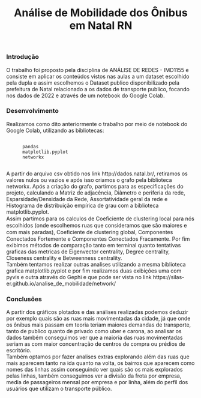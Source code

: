 <body>
  <header>
    <h1>Análise de Mobilidade dos Ônibus em Natal RN</h1>
  </header>
  
  <main>
    <h3>Introdução</h3>
    <p>
      O trabalho foi proposto pela disciplina de ANÁLISE DE REDES - IMD1155 e consiste em aplicar os conteúdos vistos nas aulas a um dataset escolhido pela dupla e assim escolhemos o Dataset publico disponibilizado pela prefeitura de Natal relacionado a os dados de transporte publico, focando nos dados de 2022 e através de um notebook do Google Colab.
    </p>
    <h3>Desenvolvimento</h3>
    <p>
      Realizamos como dito anteriormente o trabalho por meio de notebook do Google Colab, utilizando as bibliotecas:
    <pre><code>
      pandas
      matplotlib.pyplot
      networkx
    </code></pre>
      A partir do arquivo csv obtido nos link http://dados.natal.br/, retiramos os valores nulos ou vazios e após isso criamos o grafo pela biblioteca networkx. Após a criação do grafo, partimos para as especificações do projeto, calculando a Matriz de adjacência, Diâmetro e periferia da rede, Esparsidade/Densidade da Rede, Assortatividade geral da rede e Histograma de distribuição empírica de grau com a biblioteca matplotlib.pyplot.
    <br>
      Assim partimos para os calculos de Coeﬁciente de clustering local para nós escolhidos (onde escolhemos ruas que consideramos que são maiores e com mais paradas), Coeﬁciente de clustering global, Componentes Conectados Fortemente e Componentes Conectados Fracamente. Por fim exibimos métodos de comparação tanto em terminal quanto tentativas graficas das metricas de Eigenvector centrality, Degree centrality, Closeness centrality e Betweenness centrality.
    <br>
      Também tentamos realizar outras analises utilizando a mesma biblioteca grafica matplotlib.pyplot e por fim realizamos duas exibições uma com pyvis e outra através do Gephi e que pode ser vista no link https://silas-er.github.io/analise_de_mobilidade/network/
    </p>
    <h3>Conclusões</h3>
    <p>
      A partir dos gráficos plotados e das análises realizadas podemos deduzir por exemplo quais são as ruas mais movimentadas da cidade, já que onde os ônibus mais passam em teoria teriam maiores demandas de transporte, tanto de publico quanto de privado como uber e carona, ao analisar os dados também conseguimos ver que a maioria das ruas movimentadas seriam as com maior concentração de centros de compra ou prédios de escritório. 
      <br>
      Também optamos por fazer analises extras explorando além das ruas que mais aparecem tanto na ida quanto na volta, os bairros que aparecem como nomes das linhas assim conseguindo ver quais são os mais explorados pelas linhas, também conseguimos ver a divisão da frota por empresa, media de passageiros mensal por empresa e por linha, além do perfil dos usuários que utilizam o transporte público. 
    </p>
  </main>
</body>

